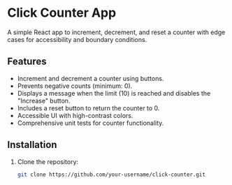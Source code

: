 # Click Counter App

A simple React app to increment, decrement, and reset a counter with edge cases for accessibility and boundary conditions.

## Features
- Increment and decrement a counter using buttons.
- Prevents negative counts (minimum: 0).
- Displays a message when the limit (10) is reached and disables the "Increase" button.
- Includes a reset button to return the counter to 0.
- Accessible UI with high-contrast colors.
- Comprehensive unit tests for counter functionality.

## Installation
1. Clone the repository:
   ```bash
   git clone https://github.com/your-username/click-counter.git
